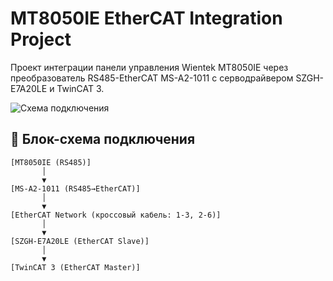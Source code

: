 # MT8050IE EtherCAT Integration Project
Проект интеграции панели управления Wientek MT8050IE через преобразователь RS485-EtherCAT MS-A2-1011 с серводрайвером SZGH-E7A20LE и TwinCAT 3.

![Схема подключения](docs/connection_diagram.png)

## 🔌 Блок-схема подключения
```plaintext
[MT8050IE (RS485)] 
       │
       ▼
[MS-A2-1011 (RS485→EtherCAT)]
       │
       ▼ 
[EtherCAT Network (кроссовый кабель: 1-3, 2-6)]
       │
       ▼
[SZGH-E7A20LE (EtherCAT Slave)]
       │ 
       ▼
[TwinCAT 3 (EtherCAT Master)]
